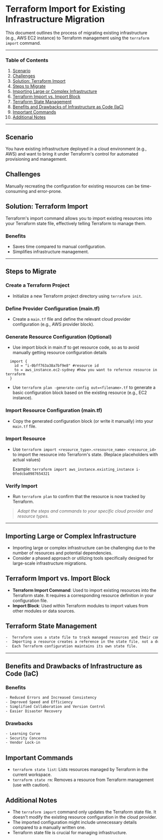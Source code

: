 # Terraform Import for Existing Infrastructure Migration

This document outlines the process of migrating existing infrastructure (e.g., AWS EC2 instance) to Terraform management using the `terraform import` command.

---

### Table of Contents
1. [Scenario](#scenario)
2. [Challenges](#challenges)
3. [Solution: Terraform Import](#solution-terraform-import)
4. [Steps to Migrate](#steps-to-migrate)
5. [Importing Large or Complex Infrastructure](#importing-large-or-complex-infrastructure)
6. [Terraform Import vs. Import Block](#terraform-import-vs-import-block)
7. [Terraform State Management](#terraform-state-management)
8. [Benefits and Drawbacks of Infrastructure as Code (IaC)](#benefits-and-drawbacks-of-infrastructure-as-code-iac)
9. [Important Commands](#important-commands)
10. [Additional Notes](#additional-notes)

---

## Scenario

You have existing infrastructure deployed in a cloud environment (e.g., AWS) and want to bring it under Terraform's control for automated provisioning and management.

## Challenges

Manually recreating the configuration for existing resources can be time-consuming and error-prone.

## Solution: Terraform Import

Terraform's import command allows you to import existing resources into your Terraform state file, effectively telling Terraform to manage them.

### Benefits

- Saves time compared to manual configuration.
- Simplifies infrastructure management.

---

## Steps to Migrate

### Create a Terraform Project

- Initialize a new Terraform project directory using `terraform init`.

### Define Provider Configuration (main.tf)

- Create a `main.tf` file and define the relevant cloud provider configuration (e.g., AWS provider block).

### Generate Resource Configuration (Optional)
- Use import block in main.tf to get resource code, so as to avoid manually getting resource configuration details

```hcl
  import {
    id = "i-0bff763a38a7bf9e8" #resource id 
    to = aws_instance.ec2-sydney #how you want to refernce resource in terraform
  }
```
- Use `terraform plan -generate-config out=<filename>.tf` to generate a basic configuration block based on the existing resource (e.g., EC2 instance).

### Import Resource Configuration (main.tf)

- Copy the generated configuration block (or write it manually) into your `main.tf` file.

### Import Resource

- Use `terraform import <resource_type>.<resource_name> <resource_id>` to import the resource into Terraform's state. (Replace placeholders with actual values)

   Example: `terraform import aws_instance.existing_instance i-0fedcba0987654321`

### Verify Import

- Run `terraform plan` to confirm that the resource is now tracked by Terraform.

> *Adapt the steps and commands to your specific cloud provider and resource types.*

---


## Importing Large or Complex Infrastructure

-  Importing large or complex infrastructure can be challenging due to the number of resources and potential dependencies.
-  Consider a phased approach or utilizing tools specifically designed for large-scale infrastructure migrations.

## Terraform Import vs. Import Block

- **Terraform Import Command**: Used to import existing resources into the Terraform state. It requires a corresponding resource definition in your configuration file.
- **Import Block**: Used within Terraform modules to import values from other modules or data sources.

## Terraform State Management
```css
-  Terraform uses a state file to track managed resources and their configurations.
-  Importing a resource creates a reference in the state file, not a duplicate resource.
-  Each Terraform configuration maintains its own state file.
```

---

## Benefits and Drawbacks of Infrastructure as Code (IaC)

### Benefits
```css
- Reduced Errors and Increased Consistency
- Improved Speed and Efficiency
- Simplified Collaboration and Version Control
- Easier Disaster Recovery
```
### Drawbacks
```css
- Learning Curve
- Security Concerns
- Vendor Lock-in
```

## Important Commands

- `terraform state list`: Lists resources managed by Terraform in the current workspace.
- `terraform state rm`: Removes a resource from Terraform management (use with caution).

## Additional Notes

- The `terraform import` command only updates the Terraform state file. It doesn't modify the existing resource configuration in the cloud provider.
- The imported configuration might include unnecessary details compared to a manually written one.
- Terraform state file is crucial for managing infrastructure.

